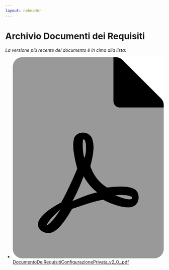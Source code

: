 ```yaml
---
layout: noheader
---
```


# Archivio Documenti dei Requisiti

_La versione più recente del documento è in cima alla lista:_

- ![file-pdf.svg](../assets/icons/file-pdf.svg) [DocumentoDeiRequisitiConfigurazionePrivata_v2_0_.pdf](../assets/DocumentoDeiRequisitiConfigurazionePrivata/DocumentoDeiRequisitiConfigurazionePrivata-v2.0/DocumentoDeiRequisitiConfigurazionePrivata_v2_0_.pdf)
